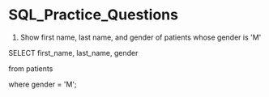 # SQL_Practice_Questions

1. Show first name, last name, and gender of patients whose gender is 'M'

SELECT first_name, last_name, gender

from patients

where gender = 'M';
